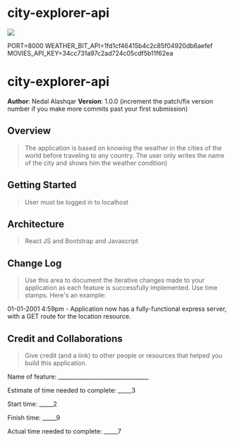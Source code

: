 # city-explorer-api
![ ](/home/nedalalashqar/proj/city-explorer-api/img/lab7lat.png)

PORT=8000
WEATHER_BIT_API=1fd1cf46415b4c2c85f04920db6aefef
MOVIES_API_KEY=34cc731a97c2ad724c05cdf5b11f62ea
# city-explorer-api

**Author**: Nedal Alashqar
**Version**: 1.0.0 (increment the patch/fix version number if you make more commits past your first submission)

## Overview
> The application is based on knowing the weather in the cities of the world before traveling to any country. The user only writes the name of the city and shows him the weather condition) 

## Getting Started
> User must be logged in to localhost

## Architecture
> React JS and Bootstrap and Javascript 
## Change Log
 >Use this area to document the iterative changes made to your application as each feature is successfully implemented. Use time stamps. Here's an example:

01-01-2001 4:59pm - Application now has a fully-functional express server, with a GET route for the location resource.

## Credit and Collaborations
> Give credit (and a link) to other people or resources that helped you build this application. 


Name of feature: ________________________________

Estimate of time needed to complete: _____3

Start time: _____2

Finish time: _____9

Actual time needed to complete: _____7

